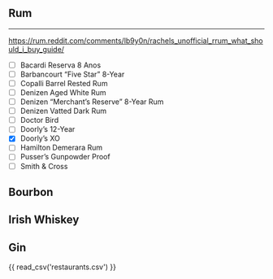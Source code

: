 ## Rum
---
https://rum.reddit.com/comments/lb9y0n/rachels_unofficial_rrum_what_should_i_buy_guide/  
- [ ] Bacardi Reserva 8 Anos
- [ ] Barbancourt “Five Star” 8-Year
- [ ] Copalli Barrel Rested Rum
- [ ] Denizen Aged White Rum
- [ ] Denizen “Merchant’s Reserve” 8-Year Rum
- [ ] Denizen Vatted Dark Rum
- [ ] Doctor Bird
- [ ] Doorly’s 12-Year
- [X] Doorly’s XO
- [ ] Hamilton Demerara Rum
- [ ] Pusser’s Gunpowder Proof
- [ ] Smith & Cross

## Bourbon

## Irish Whiskey

## Gin

{{ read_csv('restaurants.csv') }}

